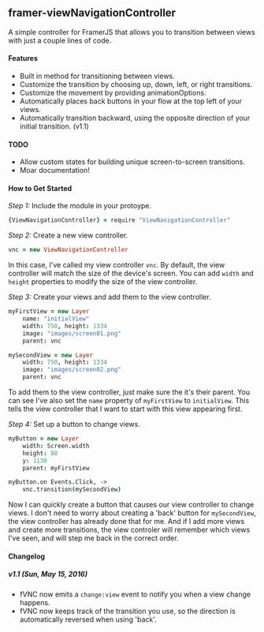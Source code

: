 ## framer-viewNavigationController
A simple controller for FramerJS that allows you to transition between views with just a couple lines of code.

#### Features
- Built in method for transitioning between views.
- Customize the transition by choosing up, down, left, or right transitions.
- Customize the movement by providing animationOptions.
- Automatically places back buttons in your flow at the top left of your views.
- Automatically transition backward, using the opposite direction of your initial transition. (v1.1)

#### TODO
- Allow custom states for building unique screen-to-screen transitions.
- Moar documentation!

#### How to Get Started

*Step 1:* Include the module in your protoype.
```coffeescript
{ViewNavigationController} = require "ViewNavigationController"
```

*Step 2:* Create a new view controller.
```coffeescript
vnc = new ViewNavigationController
```
In this case, I've called my view controller `vnc`. By default, the view controller will match the size of the device's screen. You can add `width` and `height` properties to modify the size of the view controller.

*Step 3:* Create your views and add them to the view controller.
```coffeescript
myFirstView = new Layer
	name: "initialView"
	width: 750, height: 1334
	image: "images/screen01.png"
	parent: vnc

mySecondView = new Layer
	width: 750, height: 1334
	image: "images/screen02.png"
	parent: vnc
```
To add them to the view controller, just make sure the it's their parent. You can see I've also set the `name` property of `myFirstView` to `initialView`. This tells the view controller that I want to start with this view appearing first.

*Step 4:* Set up a button to change views.
```coffeescript
myButton = new Layer
	width: Screen.width
	height: 88
	y: 1130
	parent: myFirstView

myButton.on Events.Click, ->
	vnc.transition(mySecondView)
```
Now I can quickly create a button that causes our view controller to change views. I don't need to worry about creating a 'back' button for `mySecondView`, the view controller has already done that for me. And if I add more views and create more transitions, the view controler will remember which views I've seen, and will step me back in the correct order.

#### Changelog

##### v1.1 (Sun, May 15, 2016)
- fVNC now emits a `change:view` event to notify you when a view change happens.
- fVNC now keeps track of the transition you use, so the direction is automatically reversed when using 'back'.